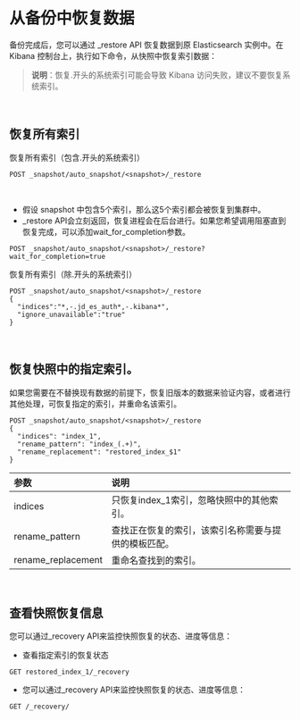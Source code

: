 # 从备份中恢复数据
备份完成后，您可以通过 _restore API 恢复数据到原 Elasticsearch 实例中。在 Kibana 控制台上，执行如下命令，从快照中恢复索引数据：</br>
> **说明**：恢复.开头的系统索引可能会导致 Kibana 访问失败，建议不要恢复系统索引。

</br>

## 恢复所有索引
恢复所有索引（包含.开头的系统索引）
```
POST _snapshot/auto_snapshot/<snapshot>/_restore
```
</br>

- 假设 snapshot 中包含5个索引，那么这5个索引都会被恢复到集群中。
- _restore API会立刻返回，恢复进程会在后台进行。如果您希望调用阻塞直到恢复完成，可以添加wait_for_completion参数。

```
POST _snapshot/auto_snapshot/<snapshot>/_restore?wait_for_completion=true
```

恢复所有索引（除.开头的系统索引）
```
POST _snapshot/auto_snapshot/<snapshot>/_restore
{
  "indices":"*,-.jd_es_auth*,-.kibana*",
  "ignore_unavailable":"true"
}
```
</br>
   
## 恢复快照中的指定索引。
如果您需要在不替换现有数据的前提下，恢复旧版本的数据来验证内容，或者进行其他处理，可恢复指定的索引，并重命名该索引。

```
POST _snapshot/auto_snapshot/<snapshot>/_restore
{
  "indices": "index_1",
  "rename_pattern": "index_(.+)",
  "rename_replacement": "restored_index_$1"
} 
```

| 参数 | 说明 |
| :----- | :----- |
| indices | 只恢复index_1索引，忽略快照中的其他索引。 |
| rename_pattern | 查找正在恢复的索引，该索引名称需要与提供的模板匹配。 |
| rename_replacement | 重命名查找到的索引。 |
</br>

## 查看快照恢复信息
您可以通过_recovery API来监控快照恢复的状态、进度等信息：
- 查看指定索引的恢复状态
```
GET restored_index_1/_recovery
```

- 您可以通过_recovery API来监控快照恢复的状态、进度等信息：
```
GET /_recovery/
```
